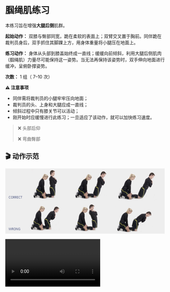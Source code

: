 # 腘绳肌练习

本练习旨在增强**大腿后侧**肌群。

**起始动作：** 双膝与臀部同宽，跪在柔软的表面上；双臂交叉置于胸前。同伴跪在裁判员身后，双手抓住其脚踝上方，用身体重量将小腿压在地面上。

**练习动作：** 身体从头部到膝盖始终成一直线；缓缓向前倾斜，利用大腿后侧肌肉（腘绳肌）力量尽可能保持这一姿势。当无法再保持该姿势时，双手伸向地面进行缓冲，呈俯卧撑姿势。

**次数：** 1 组（ 7–10 次）

**⚠️ 注意事项**

- 同伴需将裁判员的小腿牢牢压向地面；
- 裁判员的头、上身和大腿应成一直线；
- 倾斜过程中只有膝关节可以活动；
- 刚开始时应缓慢进行此练习；一旦适应了该动作，就可以加快练习速度。

>❌ 头部后仰
>
>❌ 弯曲臀部

## 🎬 动作示范

![hamstrings](../../figures/part2/level_1/hamstringsp.png)

<div class="center-video">
    <video controls>
        <source src="../../videos/part2/level1/hamstrings.mp4" type="video/mp4">
    </video>
</div>
